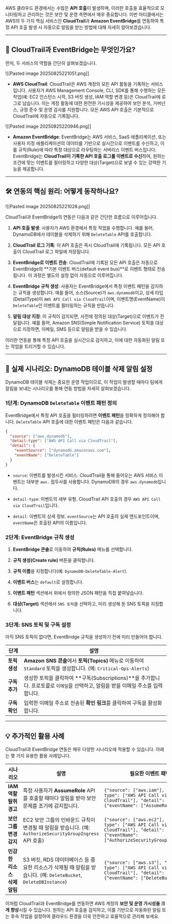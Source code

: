 
AWS 클라우드 환경에서는 수많은 **API 호출**이 발생하며, 이러한 호출을 효율적으로 모니터링하고 관리하는 것은 보안 및 운영 측면에서 매우 중요합니다. 이번 아티클에서는 AWS의 두 가지 핵심 서비스인 **CloudTrail**과 **Amazon EventBridge**를 연동하여 특정 API 호출 발생 시 자동으로 알림을 받는 방법에 대해 자세히 알아보겠습니다.

---

## 🧐 CloudTrail과 EventBridge는 무엇인가요?

먼저, 두 서비스의 역할을 간단히 살펴보겠습니다.

![[Pasted image 20250825221051.png]]

- **AWS CloudTrail**: CloudTrail은 AWS 계정의 모든 API 활동을 기록하는 서비스입니다. 사용자가 AWS Management Console, CLI, SDK를 통해 수행하는 모든 작업(예: EC2 인스턴스 시작, S3 버킷 생성, IAM 역할 변경 등)은 CloudTrail에 로그로 남습니다. 이는 계정 활동에 대한 완전한 가시성을 제공하여 보안 분석, 거버넌스, 규정 준수 및 운영 감사를 지원합니다. 모든 AWS API 호출은 기본적으로 CloudTrail에 자동으로 기록됩니다.


![[Pasted image 20250825220946.png]]


- **Amazon EventBridge**: EventBridge는 AWS 서비스, SaaS 애플리케이션, 또는 사용자 지정 애플리케이션의 데이터를 기반으로 실시간으로 이벤트를 수신하고, 이를 규칙(Rule)에 따라 특정 대상으로 라우팅하는 서버리스 이벤트 버스입니다. EventBridge는 **CloudTrail이 기록한 API 호출 로그를 이벤트로 수신**하여, 원하는 조건에 맞는 이벤트를 필터링하고 다양한 대상(Target)으로 보낼 수 있는 강력한 기능을 제공합니다.

---

## 🛠️ 연동의 핵심 원리: 어떻게 동작하나요?

![[Pasted image 20250825221028.png]]

CloudTrail과 EventBridge의 연동은 다음과 같은 간단한 흐름으로 이루어집니다.

1. **API 호출 발생**: 사용자가 AWS 환경에서 특정 작업을 수행합니다. 예를 들어, DynamoDB에서 테이블을 삭제하기 위해 `DeleteTable` API를 호출합니다.

2. **CloudTrail 로그 기록**: 이 API 호출은 즉시 CloudTrail에 기록됩니다. 모든 API 호출이 CloudTrail 로그 파일에 저장됩니다.

3. **EventBridge로 이벤트 전송**: CloudTrail에 기록된 모든 API 호출은 자동으로 EventBridge의 **기본 이벤트 버스(default event bus)**로 이벤트 형태로 전송됩니다. 이 과정은 별도의 설정 없이 자동으로 이루어집니다.

4. **EventBridge 규칙 생성**: 사용자는 EventBridge에서 특정 이벤트 패턴을 감지하는 규칙을 생성합니다. 예를 들어, 소스(Source)가 `aws.dynamodb`이고, 상세 타입(DetailType)이 `AWS API Call via CloudTrail`이며, 이벤트명(EventName)이 `DeleteTable`인 이벤트를 필터링하는 규칙을 만듭니다.

5. **알림 대상 지정**: 이 규칙이 감지되면, 사전에 정의된 대상(Target)으로 이벤트가 전달됩니다. 예를 들어, Amazon SNS(Simple Notification Service) 토픽을 대상으로 지정하면, 이메일, SMS 등으로 알림을 받을 수 있습니다.


이러한 연동을 통해 특정 API 호출을 실시간으로 감지하고, 이에 대한 자동화된 알림 또는 작업을 트리거할 수 있습니다.

---

## 🚨 실제 시나리오: DynamoDB 테이블 삭제 알림 설정

DynamoDB 테이블 삭제는 중요한 운영 작업이므로, 이 작업이 발생할 때마다 팀에게 알림을 보내는 시나리오를 통해 연동 방법을 자세히 살펴보겠습니다.

### 1단계: DynamoDB `DeleteTable` 이벤트 패턴 정의

EventBridge에서 특정 API 호출을 필터링하려면 **이벤트 패턴**을 정확하게 정의해야 합니다. `DeleteTable` API 호출에 대한 이벤트 패턴은 다음과 같습니다.

```JSON
{
  "source": ["aws.dynamodb"],
  "detail-type": ["AWS API Call via CloudTrail"],
  "detail": {
    "eventSource": ["dynamodb.amazonaws.com"],
    "eventName": ["DeleteTable"]
  }
}
```

- `source`: 이벤트를 발생시킨 서비스. CloudTrail을 통해 들어오는 AWS 서비스 이벤트는 대부분 `aws.` 접두사를 사용합니다. DynamoDB의 경우 `aws.dynamodb`입니다.

- `detail-type`: 이벤트의 세부 유형. CloudTrail API 호출의 경우 `AWS API Call via CloudTrail`입니다.

- `detail`: 이벤트의 상세 정보. `eventSource`는 API 호출의 실제 엔드포인트이며, `eventName`은 호출된 API의 이름입니다.

### 2단계: EventBridge 규칙 생성

1. **EventBridge 콘솔**로 이동하여 **규칙(Rules)** 메뉴를 선택합니다.

2. **규칙 생성(Create rule)** 버튼을 클릭합니다.

3. **규칙 이름**을 지정합니다(예: `DynamoDB-DeleteTable-Alert`).

4. **이벤트 버스**는 `default`로 설정합니다.

5. **이벤트 패턴** 섹션에서 위에서 정의한 JSON 패턴을 직접 붙여넣습니다.

6. **대상(Target)** 섹션에서 `SNS 토픽`을 선택하고, 미리 생성해 둔 SNS 토픽을 지정합니다.

### 3단계: SNS 토픽 및 구독 설정

아직 SNS 토픽이 없다면, EventBridge 규칙을 생성하기 전에 미리 만들어야 합니다.

|단계|설명|
|---|---|
|**토픽 생성**|**Amazon SNS 콘솔**에서 **토픽(Topics)** 메뉴로 이동하여 `Standard` 토픽을 생성합니다. (예: `Critical-Ops-Alerts`)|
|**구독 추가**|생성한 토픽을 클릭하여 **구독(Subscriptions)**을 추가합니다. 프로토콜로 `이메일`을 선택하고, 알림을 받을 이메일 주소를 입력합니다.|
|**구독 확인**|입력한 이메일 주소로 전송된 **확인 링크**를 클릭하여 구독을 활성화합니다.|

---

## 💡 추가적인 활용 사례

CloudTrail과 EventBridge 연동은 매우 다양한 시나리오에 적용할 수 있습니다. 아래는 몇 가지 유용한 활용 사례입니다.

|**시나리오**|**설명**|**필요한 이벤트 패턴**|
|---|---|---|
|**IAM 역할 탈취 경고**|특정 사용자가 **AssumeRole** API를 호출할 때마다 알림을 받아 보안 문제를 조기에 감지합니다.|`{"source": ["aws.iam"], "detail-type": ["AWS API Call via CloudTrail"], "detail": {"eventName": ["AssumeRole"]}}`|
|**보안 그룹 변경 감지**|EC2 보안 그룹의 인바운드 규칙이 변경될 때 알림을 받습니다. (예: `AuthorizeSecurityGroupIngress` API 호출)|`{"source": ["aws.ec2"], "detail-type": ["AWS API Call via CloudTrail"], "detail": {"eventName": ["AuthorizeSecurityGroupIngress"]}}`|
|**민감한 리소스 삭제 알림**|S3 버킷, RDS 데이터베이스 등 중요한 리소스가 삭제될 때 알림을 받습니다. (예: `DeleteBucket`, `DeleteDBInstance`)|`{"source": ["aws.s3"], "detail-type": ["AWS API Call via CloudTrail"], "detail": {"eventName": ["DeleteBucket"]}}`|

이처럼 CloudTrail과 EventBridge를 연동하면 AWS 계정의 **보안 및 운영 가시성을 크게 향상**시킬 수 있습니다. 원하는 API 호출을 감지하고, 이를 기반으로 자동화된 알림 또는 후속 작업을 설정하여 클라우드 환경을 더욱 안전하고 효율적으로 관리해 보세요.